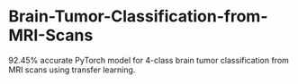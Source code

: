 # Brain-Tumor-Classification-from-MRI-Scans
92.45% accurate PyTorch model for 4-class brain tumor classification from MRI scans using transfer learning. 
